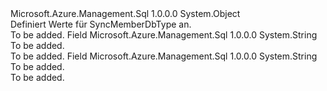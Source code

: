 <Type Name="SyncMemberDbType" FullName="Microsoft.Azure.Management.Sql.Models.SyncMemberDbType">
  <TypeSignature Language="C#" Value="public static class SyncMemberDbType" />
  <TypeSignature Language="ILAsm" Value=".class public auto ansi abstract sealed beforefieldinit SyncMemberDbType extends System.Object" />
  <TypeSignature Language="DocId" Value="T:Microsoft.Azure.Management.Sql.Models.SyncMemberDbType" />
  <TypeSignature Language="VB.NET" Value="Public Class SyncMemberDbType" />
  <TypeSignature Language="F#" Value="type SyncMemberDbType = class" />
  <AssemblyInfo>
    <AssemblyName>Microsoft.Azure.Management.Sql</AssemblyName>
    <AssemblyVersion>1.0.0.0</AssemblyVersion>
  </AssemblyInfo>
  <Base>
    <BaseTypeName>System.Object</BaseTypeName>
  </Base>
  <Interfaces />
  <Docs>
    <summary>
            Definiert Werte für SyncMemberDbType an.
            </summary>
    <remarks>To be added.</remarks>
  </Docs>
  <Members>
    <Member MemberName="AzureSqlDatabase">
      <MemberSignature Language="C#" Value="public const string AzureSqlDatabase;" />
      <MemberSignature Language="ILAsm" Value=".field public static literal string AzureSqlDatabase" />
      <MemberSignature Language="DocId" Value="F:Microsoft.Azure.Management.Sql.Models.SyncMemberDbType.AzureSqlDatabase" />
      <MemberSignature Language="VB.NET" Value="Public Const AzureSqlDatabase As String " />
      <MemberSignature Language="F#" Value="val mutable AzureSqlDatabase : string" Usage="Microsoft.Azure.Management.Sql.Models.SyncMemberDbType.AzureSqlDatabase" />
      <MemberType>Field</MemberType>
      <AssemblyInfo>
        <AssemblyName>Microsoft.Azure.Management.Sql</AssemblyName>
        <AssemblyVersion>1.0.0.0</AssemblyVersion>
      </AssemblyInfo>
      <ReturnValue>
        <ReturnType>System.String</ReturnType>
      </ReturnValue>
      <Docs>
        <summary>To be added.</summary>
        <remarks>To be added.</remarks>
      </Docs>
    </Member>
    <Member MemberName="SqlServerDatabase">
      <MemberSignature Language="C#" Value="public const string SqlServerDatabase;" />
      <MemberSignature Language="ILAsm" Value=".field public static literal string SqlServerDatabase" />
      <MemberSignature Language="DocId" Value="F:Microsoft.Azure.Management.Sql.Models.SyncMemberDbType.SqlServerDatabase" />
      <MemberSignature Language="VB.NET" Value="Public Const SqlServerDatabase As String " />
      <MemberSignature Language="F#" Value="val mutable SqlServerDatabase : string" Usage="Microsoft.Azure.Management.Sql.Models.SyncMemberDbType.SqlServerDatabase" />
      <MemberType>Field</MemberType>
      <AssemblyInfo>
        <AssemblyName>Microsoft.Azure.Management.Sql</AssemblyName>
        <AssemblyVersion>1.0.0.0</AssemblyVersion>
      </AssemblyInfo>
      <ReturnValue>
        <ReturnType>System.String</ReturnType>
      </ReturnValue>
      <Docs>
        <summary>To be added.</summary>
        <remarks>To be added.</remarks>
      </Docs>
    </Member>
  </Members>
</Type>